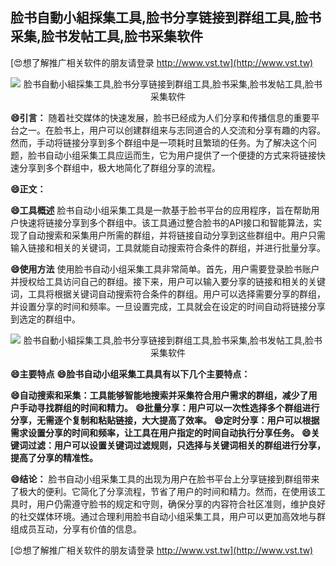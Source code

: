 ## **脸书自動小組採集工具,脸书分享链接到群组工具,脸书采集,脸书发帖工具,脸书采集软件**

[😍想了解推广相关软件的朋友请登录 http://www.vst.tw](http://www.vst.tw)

 <center><img src="https://vst.tw/MP4/tuiguang/png/5.png" alt="脸书自動小組採集工具,脸书分享链接到群组工具,脸书采集,脸书发帖工具,脸书采集软件"></center>

**😄引言：**
随着社交媒体的快速发展，脸书已经成为人们分享和传播信息的重要平台之一。在脸书上，用户可以创建群组来与志同道合的人交流和分享有趣的内容。然而，手动将链接分享到多个群组中是一项耗时且繁琐的任务。为了解决这个问题，脸书自动小组采集工具应运而生，它为用户提供了一个便捷的方式来将链接快速分享到多个群组中，极大地简化了群组分享的流程。

**😄正文：**

**😄工具概述**
脸书自动小组采集工具是一款基于脸书平台的应用程序，旨在帮助用户快速将链接分享到多个群组中。该工具通过整合脸书的API接口和智能算法，实现了自动搜索和采集用户所需的群组，并将链接自动分享到这些群组中。用户只需输入链接和相关的关键词，工具就能自动搜索符合条件的群组，并进行批量分享。

**😄使用方法**
使用脸书自动小组采集工具非常简单。首先，用户需要登录脸书账户并授权给工具访问自己的群组。接下来，用户可以输入要分享的链接和相关的关键词，工具将根据关键词自动搜索符合条件的群组。用户可以选择需要分享的群组，并设置分享的时间和频率。一旦设置完成，工具就会在设定的时间自动将链接分享到选定的群组中。

 <center><img src="https://vst.tw/MP4/tuiguang/png/0.png" alt="脸书自動小組採集工具,脸书分享链接到群组工具,脸书采集,脸书发帖工具,脸书采集软件"></center>

**😄主要特点**
**😄脸书自动小组采集工具具有以下几个主要特点：**

**😄自动搜索和采集：工具能够智能地搜索并采集符合用户需求的群组，减少了用户手动寻找群组的时间和精力。**
**😄批量分享：用户可以一次性选择多个群组进行分享，无需逐个复制和粘贴链接，大大提高了效率。**
**😄定时分享：用户可以根据需求设置分享的时间和频率，让工具在用户指定的时间自动执行分享任务。**
**😄关键词过滤：用户可以设置关键词过滤规则，只选择与关键词相关的群组进行分享，提高了分享的精准性。**

**😄结论：**
脸书自动小组采集工具的出现为用户在脸书平台上分享链接到群组带来了极大的便利。它简化了分享流程，节省了用户的时间和精力。然而，在使用该工具时，用户仍需遵守脸书的规定和守则，确保分享的内容符合社区准则，维护良好的社交媒体环境。通过合理利用脸书自动小组采集工具，用户可以更加高效地与群组成员互动，分享有价值的信息。

[😍想了解推广相关软件的朋友请登录 http://www.vst.tw](http://www.vst.tw)



